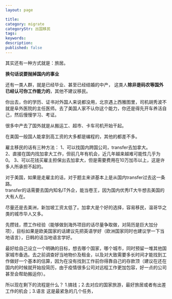 ```yaml
---
layout: page

title:  
category: migrate
categoryStr: 出国移民
tags:   
keywords:
description:
published: false
---
```



其实还有一种方式就是：旅居。

**换句话说要抛掉国内的事业**

还有一类人群，就是已经毕业、甚至已经结婚的中产，
这类人**除非是码农等国外已经认可你工作能力的**，其他不建议移民。

你出去，你的学历、证书对外国人来说都没用，北京遇上西雅图里，司机胡秀波不就是阜外医院的主任医师。去了美国人家不认你这个能力，你还是得先开车养活自己，然后慢慢学习、考证。

很多中产去了国外就是从搬运工、超市、卡车司机开始干起。

在美国一般国人能拿到高工资的大多都是编程的，其他的都差不多。

雇主移民的话有三种方法：
1、可以找国内跨国公司，transfer去加拿大。  
2、直接在国内找加拿大工作，但前几年有机会，近几年越来越难可能性几乎为0。 
3、可以花钱买雇主担保出去加拿大，但是需要费用在10万加币以上，这是许多人所承担不起的。  

对于美国，如果是走雇主的话，对于题主来讲基本上是从国内transfer过去这一条路。   
transfer的话需要去国内知名IT外企，能当卷王，因为国内优秀IT大牛想去美国的大有人在。

尽量还是去美洲，新加坡工资太低了。加拿大是个好的选择，容易移民，温哥华之类的城市华人又多。


先攒钱，攒工作经验（能够做到海外项目的话尽量争取做，对简历是巨大加分项），目标如果是欧美国家的话建议先把英语学好（欧洲国家同时也建议学一下当地语言），日韩的话当地语言学好。

最好给自己设立一个明确的目标，想去哪个国家，哪个城市，同时预留一堆其他国家城市备选。去之前调查好当地物价及租金，以及对大致需要多长时间才能找到工作做好一个基本的估算，因为在没有找到工作前你得靠自己的存款顶（建议在还在国内的时候就开始投简历，由于疫情很多公司对远程工作更加包容，好一点的公司甚至会帮助搬运你）。

所以现在剩下的流程是什么？
1.搞钱；2.去对应的国家旅游，最好旅居或者有出差工作的机会；3.语言
这是最紧急的几个任务，
